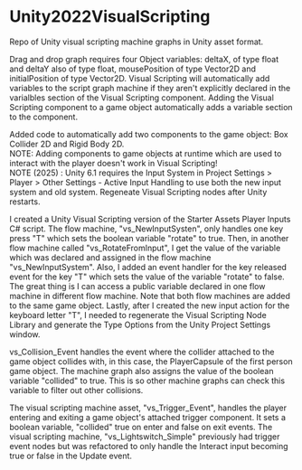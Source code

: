 # Unity2022VisualScripting
Repo of Unity visual scripting machine graphs in Unity asset format.

Drag and drop graph requires four Object variables: deltaX, of type float and deltaY also of type float, mousePosition of type Vector2D and initialPosition of type Vector2D.  Visual Scripting will automatically add variables to the script graph machine if they aren't explicitly declared in the varialbles section of the Visual Scripting component.  Adding the Visual Scripting component to a game object automatically adds a variable section to the component.

Added code to automatically add two components to the game object: Box Collider 2D and Rigid Body 2D.  
NOTE: Adding components to game objects at runtime which are used to interact with the player doesn't work in Visual Scripting!  
NOTE (2025) : Unity 6.1 requires the Input System in Project Settings > Player > Other Settings - Active Input Handling to use both the new input system and old system. Regeneate Visual Scripting nodes after Unity restarts.

I created a Unity Visual Scripting version of the Starter Assets Player Inputs C# script.  The flow machine, "vs_NewInputSysten", only handles one key press "T" which sets the boolean variable "rotate" to true.  Then, in another flow machine called "vs_RotateFromInput", I get the value of the variable which was declared and assigned in the flow machine "vs_NewInputSystem".  Also, I added an event handler for the key released event for the key "T" which sets the value of the variable "rotate" to false.  The great thing is I can access a public variable declared in one flow machine in different flow machine.  Note that both flow machines are added to the same game object.  Lastly, after I created the new input action for the keyboard letter "T",  I needed to regenerate the Visual Scripting Node Library and generate the Type Options from the Unity Project Settings window.  

vs_Collision_Event handles the event where the collider attached to the game object collides with, in this case, the PlayerCapsule of the first person game object.  The machine graph also assigns the value of the boolean variable "collided" to true.  This is so other machine graphs can check this variable to filter out other collisions.

The visual scripting machine asset, "vs_Trigger_Event", handles the player entering and exiting a game object's attached trigger component.  It sets a boolean variable, "collided" true on enter and false on exit events.  The visual scripting machine, "vs_Lightswitch_Simple" previously had trigger event nodes but was refactored to only handle the Interact input becoming true or false in the Update event.
